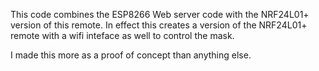 This code combines the ESP8266 Web server code with the NRF24L01+ version of this remote. In effect this creates a version of the NRF24L01+ remote with a wifi inteface as well to control the mask.

I made this more as a proof of concept than anything else.
